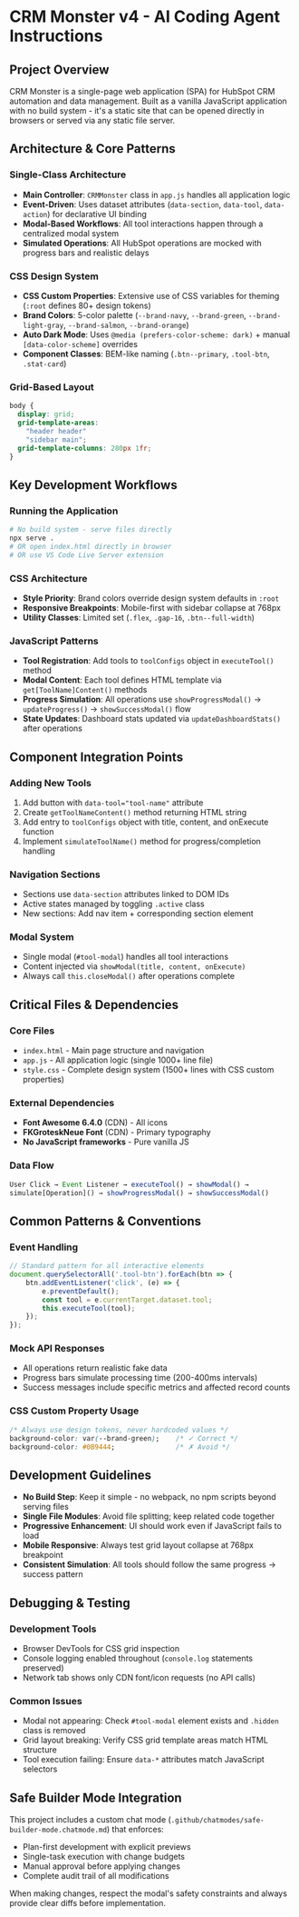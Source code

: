 # CRM Monster v4 - AI Coding Agent Instructions

## Project Overview
CRM Monster is a single-page web application (SPA) for HubSpot CRM automation and data management. Built as a vanilla JavaScript application with no build system - it's a static site that can be opened directly in browsers or served via any static file server.

## Architecture & Core Patterns

### Single-Class Architecture
- **Main Controller**: `CRMMonster` class in `app.js` handles all application logic
- **Event-Driven**: Uses dataset attributes (`data-section`, `data-tool`, `data-action`) for declarative UI binding
- **Modal-Based Workflows**: All tool interactions happen through a centralized modal system
- **Simulated Operations**: All HubSpot operations are mocked with progress bars and realistic delays

### CSS Design System
- **CSS Custom Properties**: Extensive use of CSS variables for theming (`:root` defines 80+ design tokens)
- **Brand Colors**: 5-color palette (`--brand-navy`, `--brand-green`, `--brand-light-gray`, `--brand-salmon`, `--brand-orange`)
- **Auto Dark Mode**: Uses `@media (prefers-color-scheme: dark)` + manual `[data-color-scheme]` overrides
- **Component Classes**: BEM-like naming (`.btn--primary`, `.tool-btn`, `.stat-card`)

### Grid-Based Layout
```css
body {
  display: grid;
  grid-template-areas: 
    "header header"
    "sidebar main";
  grid-template-columns: 280px 1fr;
}
```

## Key Development Workflows

### Running the Application
```bash
# No build system - serve files directly
npx serve .
# OR open index.html directly in browser
# OR use VS Code Live Server extension
```

### CSS Architecture
- **Style Priority**: Brand colors override design system defaults in `:root`
- **Responsive Breakpoints**: Mobile-first with sidebar collapse at 768px
- **Utility Classes**: Limited set (`.flex`, `.gap-16`, `.btn--full-width`)

### JavaScript Patterns
- **Tool Registration**: Add tools to `toolConfigs` object in `executeTool()` method
- **Modal Content**: Each tool defines HTML template via `get[ToolName]Content()` methods
- **Progress Simulation**: All operations use `showProgressModal()` → `updateProgress()` → `showSuccessModal()` flow
- **State Updates**: Dashboard stats updated via `updateDashboardStats()` after operations

## Component Integration Points

### Adding New Tools
1. Add button with `data-tool="tool-name"` attribute
2. Create `getToolNameContent()` method returning HTML string
3. Add entry to `toolConfigs` object with title, content, and onExecute function
4. Implement `simulateToolName()` method for progress/completion handling

### Navigation Sections
- Sections use `data-section` attributes linked to DOM IDs
- Active states managed by toggling `.active` class
- New sections: Add nav item + corresponding section element

### Modal System
- Single modal (`#tool-modal`) handles all tool interactions
- Content injected via `showModal(title, content, onExecute)`
- Always call `this.closeModal()` after operations complete

## Critical Files & Dependencies

### Core Files
- `index.html` - Main page structure and navigation
- `app.js` - All application logic (single 1000+ line file)
- `style.css` - Complete design system (1500+ lines with CSS custom properties)

### External Dependencies
- **Font Awesome 6.4.0** (CDN) - All icons
- **FKGroteskNeue Font** (CDN) - Primary typography
- **No JavaScript frameworks** - Pure vanilla JS

### Data Flow
```javascript
User Click → Event Listener → executeTool() → showModal() → 
simulate[Operation]() → showProgressModal() → showSuccessModal()
```

## Common Patterns & Conventions

### Event Handling
```javascript
// Standard pattern for all interactive elements
document.querySelectorAll('.tool-btn').forEach(btn => {
    btn.addEventListener('click', (e) => {
        e.preventDefault();
        const tool = e.currentTarget.dataset.tool;
        this.executeTool(tool);
    });
});
```

### Mock API Responses
- All operations return realistic fake data
- Progress bars simulate processing time (200-400ms intervals)
- Success messages include specific metrics and affected record counts

### CSS Custom Property Usage
```css
/* Always use design tokens, never hardcoded values */
background-color: var(--brand-green);    /* ✓ Correct */
background-color: #0B9444;               /* ✗ Avoid */
```

## Development Guidelines

- **No Build Step**: Keep it simple - no webpack, no npm scripts beyond serving files
- **Single File Modules**: Avoid file splitting; keep related code together
- **Progressive Enhancement**: UI should work even if JavaScript fails to load
- **Mobile Responsive**: Always test grid layout collapse at 768px breakpoint
- **Consistent Simulation**: All tools should follow the same progress → success pattern

## Debugging & Testing

### Development Tools
- Browser DevTools for CSS grid inspection
- Console logging enabled throughout (`console.log` statements preserved)
- Network tab shows only CDN font/icon requests (no API calls)

### Common Issues
- Modal not appearing: Check `#tool-modal` element exists and `.hidden` class is removed
- Grid layout breaking: Verify CSS grid template areas match HTML structure
- Tool execution failing: Ensure `data-*` attributes match JavaScript selectors

## Safe Builder Mode Integration

This project includes a custom chat mode (`.github/chatmodes/safe-builder-mode.chatmode.md`) that enforces:
- Plan-first development with explicit previews
- Single-task execution with change budgets
- Manual approval before applying changes
- Complete audit trail of all modifications

When making changes, respect the modal's safety constraints and always provide clear diffs before implementation.